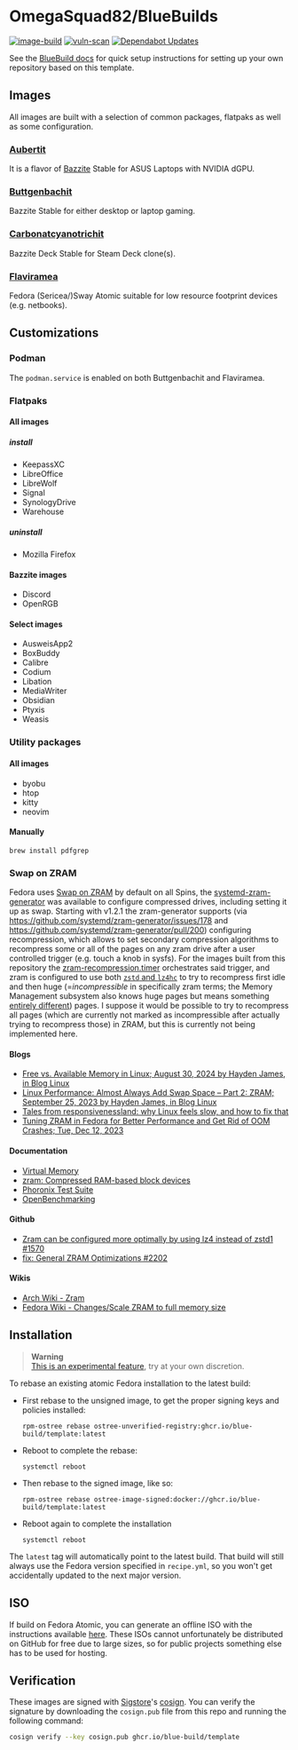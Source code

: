 # OmegaSquad82/BlueBuilds &nbsp;

[![image-build](https://github.com/OmegaSquad82/bluebuilds/actions/workflows/build-image.yml/badge.svg)](https://github.com/OmegaSquad82/bluebuilds/actions/workflows/build-image.yml)
[![vuln-scan](https://github.com/OmegaSquad82/bluebuilds/actions/workflows/vulnerability-scan.yml/badge.svg)](https://github.com/OmegaSquad82/bluebuilds/actions/workflows/vulnerability-scan.yml)
[![Dependabot Updates](https://github.com/OmegaSquad82/bluebuilds/actions/workflows/dependabot/dependabot-updates/badge.svg)](https://github.com/OmegaSquad82/bluebuilds/actions/workflows/dependabot/dependabot-updates)

See the [BlueBuild docs](https://blue-build.org/how-to/setup/) for quick setup instructions for setting up your own repository based on this template.

## Images

All images are built with a selection of common packages, flatpaks as well as some configuration.

### [Aubertit](https://www.mineralienatlas.de/lexikon/index.php/MineralData?lang=en&language=english&mineral=Aubertit)

It is a flavor of [Bazzite](https://bazzite.gg/) Stable for ASUS Laptops with NVIDIA dGPU.

### [Buttgenbachit](https://www.mineralienatlas.de/lexikon/index.php/MineralData?lang=en&language=english&mineral=Buttgenbachit)

Bazzite Stable for either desktop or laptop gaming.

### [Carbonatcyanotrichit](https://www.mineralienatlas.de/lexikon/index.php/MineralData?lang=en&language=english&mineral=Carbonatcyanotrichit)

Bazzite Deck Stable for Steam Deck clone(s).

### [Flaviramea](https://www.ecosia.org/search?tt=mzl&q=Cornus%20sericea%20Flaviramea)

Fedora (Sericea/)Sway Atomic suitable for low resource footprint devices (e.g. netbooks).

## Customizations

### Podman

The `podman.service` is enabled on both Buttgenbachit and Flaviramea.

### Flatpaks

#### All images

##### install

- KeepassXC
- LibreOffice
- LibreWolf
- Signal
- SynologyDrive
- Warehouse

##### uninstall

- Mozilla Firefox

#### Bazzite images

- Discord
- OpenRGB

#### Select images

- AusweisApp2
- BoxBuddy
- Calibre
- Codium
- Libation
- MediaWriter
- Obsidian
- Ptyxis
- Weasis

### Utility packages

#### All images

- byobu
- htop
- kitty
- neovim

#### Manually

`brew install pdfgrep`

### Swap on ZRAM

Fedora uses [Swap on ZRAM](https://fedoraproject.org/wiki/Changes/SwapOnZRAM) by default on all Spins, the [systemd-zram-generator](https://github.com/systemd/zram-generator) was available to configure compressed drives, including setting it up as swap. Starting with v1.2.1 the zram-generator supports (via https://github.com/systemd/zram-generator/issues/178 and https://github.com/systemd/zram-generator/pull/200) configuring recompression, which allows to set secondary compression algorithms to recompress some or all of the pages on any zram drive after a user controlled trigger (e.g. touch a knob in sysfs). For the images built from this repository the [zram-recompression.timer](files/system/etc/systemd/system/zram-recompression.timer) orchestrates said trigger, and zram is configured to use both [`zstd` and `lz4hc`](files/system/etc/systemd/zram-generator.conf) to try to recompress first idle and then huge (=_incompressible_ in specifically zram terms; the Memory Management subsystem also knows huge pages but means something [entirely different](https://docs.kernel.org/admin-guide/mm/concepts.html#huge-pages)) pages. I suppose it would be possible to try to recompress all pages (which are currently not marked as incompressible after actually trying to recompress those) in ZRAM, but this is currently not being implemented here.

#### Blogs

- [Free vs. Available Memory in Linux; August 30, 2024 by Hayden James, in Blog Linux](https://linuxblog.io/free-vs-available-memory-in-linux/)
- [Linux Performance: Almost Always Add Swap Space – Part 2: ZRAM; September 25, 2023 by Hayden James, in Blog Linux](https://haydenjames.io/linux-performance-almost-always-add-swap-part2-zram/)
- [Tales from responsivenessland: why Linux feels slow, and how to fix that](https://rudd-o.com/linux-and-free-software/tales-from-responsivenessland-why-linux-feels-slow-and-how-to-fix-that)
- [Tuning ZRAM in Fedora for Better Performance and Get Rid of OOM Crashes; Tue, Dec 12, 2023](https://blog.guillaumea.fr/post/tuning_zram_fedora_for_better_performance/)

#### Documentation

- [Virtual Memory](https://www.kernel.org/doc/html/latest/admin-guide/sysctl/vm.html)
- [zram: Compressed RAM-based block devices](https://docs.kernel.org/admin-guide/blockdev/zram.html)
- [Phoronix Test Suite](https://github.com/phoronix-test-suite/phoronix-test-suite/blob/master/documentation/phoronix-test-suite.md)
- [OpenBenchmarking](https://openbenchmarking.org/features)

#### Github

- [Zram can be configured more optimally by using lz4 instead of zstd1 #1570](https://github.com/ublue-os/bazzite/issues/1570)
- [fix: General ZRAM Optimizations #2202](https://github.com/ublue-os/bazzite/pull/2202)

#### Wikis

- [Arch Wiki - Zram](https://wiki.archlinux.org/title/Zram)
- [Fedora Wiki - Changes/Scale ZRAM to full memory size](https://fedoraproject.org/wiki/Changes/Scale_ZRAM_to_full_memory_size)

## Installation

> **Warning**  
> [This is an experimental feature](https://www.fedoraproject.org/wiki/Changes/OstreeNativeContainerStable), try at your own discretion.

To rebase an existing atomic Fedora installation to the latest build:

- First rebase to the unsigned image, to get the proper signing keys and policies installed:
  ```
  rpm-ostree rebase ostree-unverified-registry:ghcr.io/blue-build/template:latest
  ```
- Reboot to complete the rebase:
  ```
  systemctl reboot
  ```
- Then rebase to the signed image, like so:
  ```
  rpm-ostree rebase ostree-image-signed:docker://ghcr.io/blue-build/template:latest
  ```
- Reboot again to complete the installation
  ```
  systemctl reboot
  ```

The `latest` tag will automatically point to the latest build. That build will still always use the Fedora version specified in `recipe.yml`, so you won't get accidentally updated to the next major version.

## ISO

If build on Fedora Atomic, you can generate an offline ISO with the instructions available [here](https://blue-build.org/learn/universal-blue/#fresh-install-from-an-iso). These ISOs cannot unfortunately be distributed on GitHub for free due to large sizes, so for public projects something else has to be used for hosting.

## Verification

These images are signed with [Sigstore](https://www.sigstore.dev/)'s [cosign](https://github.com/sigstore/cosign). You can verify the signature by downloading the `cosign.pub` file from this repo and running the following command:

```bash
cosign verify --key cosign.pub ghcr.io/blue-build/template
```
